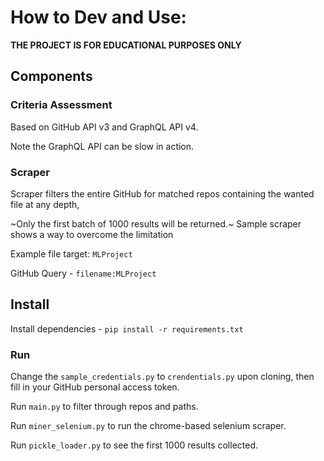 # How to Dev and Use:

**THE PROJECT IS FOR EDUCATIONAL PURPOSES ONLY**

## Components 

### Criteria Assessment 
Based on GitHub API v3 and GraphQL API v4.

Note the GraphQL API can be slow in action.

### Scraper
Scraper filters the entire GitHub for matched repos containing the wanted file at any depth,

~Only the first batch of 1000 results will be returned.~ Sample scraper shows a way to overcome the limitation

Example file target: `MLProject`

GitHub Query - `filename:MLProject`

## Install

Install dependencies - `pip install -r requirements.txt`

### Run

Change the `sample_credentials.py` to `crendentials.py` upon cloning, then fill in your GitHub personal access token.

Run `main.py` to filter through repos and paths.

Run `miner_selenium.py` to run the chrome-based selenium scraper.

Run `pickle_loader.py` to see the first 1000 results collected.





